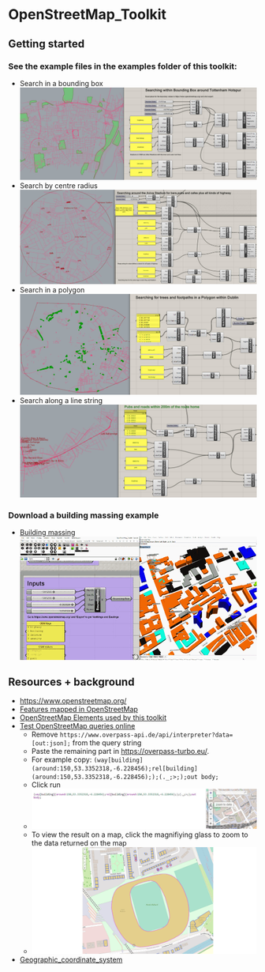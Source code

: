 # OpenStreetMap_Toolkit
## Getting started
### See the example files in the examples folder of this toolkit:
- Search in a bounding box
![bounding box search](examples/Images/boundingbox.jpg)
- Search by centre radius
![centre radius search](examples/Images/radius.jpg)
- Search in a polygon
![polygon search](examples/Images/polygon.jpg)
- Search along a line string
![line string search](examples/Images/linestring.jpg)
### Download a building massing example
- [Building massing](https://burohappold.sharepoint.com/:f:/r/sites/Direction/designtechnology/Script%20Library/00348_OpenStreetMap%20Scripts?csf=1&web=1&e=SLhE1T)
![building massing](examples/Images/osm.gif)
## Resources + background
- https://www.openstreetmap.org/
- [Features mapped in OpenStreetMap](https://wiki.openstreetmap.org/wiki/Map_Features)
- [OpenStreetMap Elements used by this toolkit](https://wiki.openstreetmap.org/wiki/Elements)
- [Test OpenStreetMap queries online](https://overpass-turbo.eu/)
  - Remove `https://www.overpass-api.de/api/interpreter?data=[out:json];` from the query string
  - Paste the remaining part in https://overpass-turbo.eu/. 
  - For example copy:
`(way[building](around:150,53.3352318,-6.228456);rel[building](around:150,53.3352318,-6.228456););(._;>;);out body;`
  - Click run 
  - ![overpass search](examples/Images/overpasssearch.jpg)
  - To view the result on a map, click the magnifiying glass to zoom to the data returned on the map
  - ![overpass search](examples/Images/overpassresult.jpg)
- [Geographic_coordinate_system](https://en.wikipedia.org/wiki/Geographic_coordinate_system)
